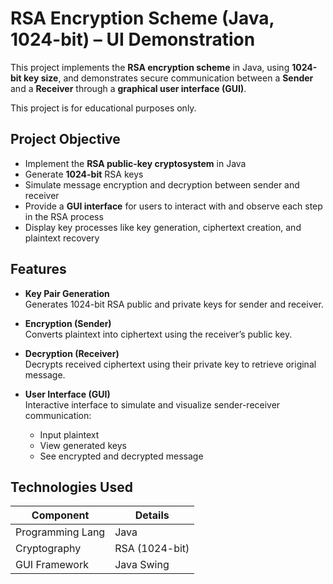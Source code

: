 # RSA Encryption Scheme (Java, 1024-bit) – UI Demonstration
This project implements the **RSA encryption scheme** in Java, using **1024-bit key size**, and demonstrates secure communication between a **Sender** and a **Receiver** through a **graphical user interface (GUI)**.

This project is for educational purposes only.

## Project Objective
- Implement the **RSA public-key cryptosystem** in Java
- Generate **1024-bit** RSA keys
- Simulate message encryption and decryption between sender and receiver
- Provide a **GUI interface** for users to interact with and observe each step in the RSA process
- Display key processes like key generation, ciphertext creation, and plaintext recovery

## Features

- **Key Pair Generation**  
  Generates 1024-bit RSA public and private keys for sender and receiver.

- **Encryption (Sender)**  
  Converts plaintext into ciphertext using the receiver’s public key.

- **Decryption (Receiver)**  
  Decrypts received ciphertext using their private key to retrieve original message.

- **User Interface (GUI)**  
  Interactive interface to simulate and visualize sender-receiver communication:
  - Input plaintext
  - View generated keys
  - See encrypted and decrypted message

## Technologies Used

| Component         | Details                  |
|------------------|--------------------------|
| Programming Lang | Java                     |
| Cryptography     | RSA (1024-bit)           |
| GUI Framework    | Java Swing               |

